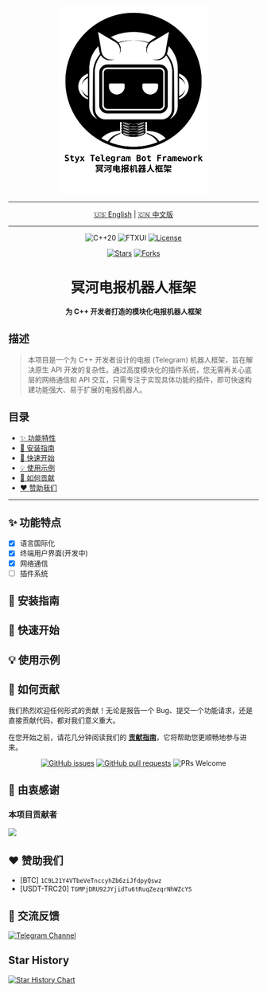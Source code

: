 <p align="center">
    <img src="Styx-Telegram-Bot-Framework.svg" alt="Styx Telegram Bot Framework Logo" width="300"/>
</p>

<hr/>

<p align="center">
  <a href="README.md">🇺🇸 English</a> | <a href="README.zh-CN.md">🇨🇳 中文版</a>
</p>

<hr/>

<p align="center">
  <!-- 核心技术 -->
  <img src="https://img.shields.io/badge/C++-20-blue.svg?style=flat-square&logo=c%2B%2B&logoColor=white" alt="C++20">
  <img src="https://img.shields.io/badge/TUI-FTXUI-blueviolet.svg?style=flat-square" alt="FTXUI">
  <!-- 许可证 -->
  <a href="LICENSE"><img src="https://img.shields.io/badge/License-AGPL_v3-blue.svg?style=flat-square" alt="License"></a>
</p>

<p align="center">
  <!-- 社交徽章 -->
  <a href="https://github.com/OasisPioneer/StyxTelegramBotFramework/stargazers"><img src="https://img.shields.io/github/stars/OasisPioneer/StyxTelegramBotFramework?style=social" alt="Stars"></a>
  <a href="https://github.com/OasisPioneer/StyxTelegramBotFramework/network/members"><img src="https://img.shields.io/github/forks/OasisPioneer/StyxTelegramBotFramework?style=social" alt="Forks"></a>
</p>

<h1 align="center">
冥河电报机器人框架
</h1>

<p align="center">
  <b>为 C++ 开发者打造的模块化电报机器人框架</b>
</p>

## 描述

> 本项目是一个为 C++ 开发者设计的电报 (Telegram) 机器人框架，旨在解决原生 API 开发的复杂性。通过高度模块化的插件系统，您无需再关心底层的网络通信和
> API 交互，只需专注于实现具体功能的插件，即可快速构建功能强大、易于扩展的电报机器人。

## 目录

- [✨ 功能特性](#-功能特点)
- [🔧 安装指南](#-安装指南)
- [🚀 快速开始](#-快速开始)
- [💡 使用示例](#-使用示例)
- [🤝 如何贡献](#-如何贡献)
- [❤️ 赞助我们](#-赞助我们)

---

## ✨ 功能特点

* [X] 语言国际化
* [X] 终端用户界面(开发中)
* [X] 网络通信
* [ ] 插件系统

## 🔧 安装指南

## 🚀 快速开始

## 💡 使用示例

## 🤝 如何贡献

我们热烈欢迎任何形式的贡献！无论是报告一个 Bug、提交一个功能请求，还是直接贡献代码，都对我们意义重大。

在您开始之前，请花几分钟阅读我们的 **[贡献指南](./Docs/CONTRIBUTING.zh-CN.md)**，它将帮助您更顺畅地参与进来。

<p align="center">
  <a href="https://github.com/OasisPioneer/StyxTelegramBotFramework/issues"><img src="https://img.shields.io/github/issues/OasisPioneer/StyxTelegramBotFramework?style=flat-square" alt="GitHub issues"></a>
  <a href="https://github.com/OasisPioneer/StyxTelegramBotFramework/pulls"><img src="https://img.shields.io/github/issues-pr/OasisPioneer/StyxTelegramBotFramework?style=flat-square" alt="GitHub pull requests"></a>
  <img src="https://img.shields.io/badge/PRs-welcome-brightgreen.svg?style=flat-square" alt="PRs Welcome">
</p>

## 💖 由衷感谢

### 本项目贡献者

<a href="https://github.com/OasisPioneer/StyxTelegramBotFramework/graphs/contributors">
  <img src="https://contrib.rocks/image?repo=OasisPioneer/StyxTelegramBotFramework" />
</a>

## ❤️ 赞助我们

* [BTC] `1C9L21Y4VTbeVeTnccyhZb6ziJfdpyQswz`
* [USDT-TRC20] `TGMPjDRU92JYjidTu6tRuqZezqrNhWZcYS`

## 💬 交流反馈
[![Telegram Channel](https://img.shields.io/badge/Telegram-加入频道-blue?style=for-the-badge&logo=telegram)](https://t.me/StyxTelegramBotFramework)

## Star History

[![Star History Chart](https://api.star-history.com/svg?repos=OasisPioneer/StyxTelegramBotFramework&type=Date)](https://www.star-history.com/#OasisPioneer/StyxTelegramBotFramework&Date)